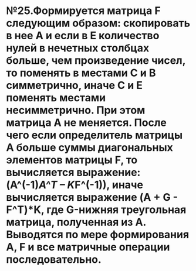 # №25.Формируется матрица F следующим образом: скопировать в нее А и если в Е количество нулей в нечетных столбцах больше, чем произведение чисел, то поменять в местами С и В симметрично, иначе С и Е поменять местами несимметрично. При этом матрица А не меняется. После чего если определитель матрицы А больше суммы диагональных элементов матрицы F, то вычисляется выражение: (A^(-1)*A^T – K*F^(-1)), иначе вычисляется выражение (A + G - F^T)*K, где G-нижняя треугольная матрица, полученная из А. Выводятся по мере формирования А, F и все матричные операции последовательно.
